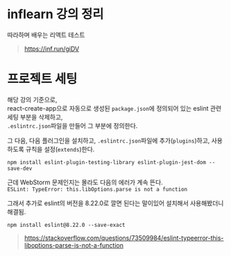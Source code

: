 # inflearn 강의 정리
따라하며 배우는 리액트 테스트
> https://inf.run/giDV

# 프로젝트 세팅
해당 강의 기준으로,  
react-create-app으로 자동으로 생성된 `package.json`에 정의되어 있는 eslint 관련 세팅 부분을 삭제하고,  
`.eslintrc.json`파일을 만들어 그 부분에 정의한다.

그 다음, 다음 플러그인을 설치하고, `.eslintrc.json`파일에 추가(`plugins`)하고, 사용하도록 규칙을 설정(`extends`)한다.
```shell
npm install eslint-plugin-testing-library eslint-plugin-jest-dom --save-dev
```
근데 WebStorm 문제인지는 몰라도 다음의 에러가 계속 뜬다.  
`ESLint: TypeError: this.libOptions.parse is not a function`

그래서 추가로 eslint의 버전을 8.22.0로 깔면 된다는 말이있어 설치해서 사용해봤더니 해결됨.

```shell
npm install eslint@8.22.0 --save-exact
```
> https://stackoverflow.com/questions/73509984/eslint-typeerror-this-liboptions-parse-is-not-a-function
